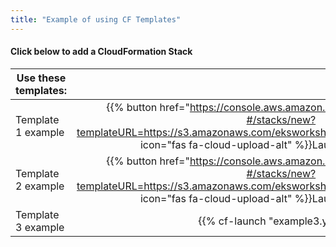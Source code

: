 ```yaml
---
title: "Example of using CF Templates"
---
```



#### Click below to add a CloudFormation Stack

| Use these templates: |  |  |
| ------ |:------:|:--------:| 
| Template 1 example |  {{% button href="https://console.aws.amazon.com/cloudformation/home?#/stacks/new?templateURL=https://s3.amazonaws.com/eksworkshop.com/templates/example1.yml" icon="fas fa-cloud-upload-alt" %}}Launch{{% /button %}} |  {{% button href="https://s3.amazonaws.com/eksworkshop.com/templates/example1.yml" icon="fas fa-download" %}}Download{{% /button %}} |
| Template 2 example |  {{% button href="https://console.aws.amazon.com/cloudformation/home?#/stacks/new?templateURL=https://s3.amazonaws.com/eksworkshop.com/templates/example2.yml" icon="fas fa-cloud-upload-alt" %}}Launch{{% /button %}} |  {{% button href="https://s3.amazonaws.com/eksworkshop.com/templates/example2.yml" icon="fas fa-download" %}}Download{{% /button %}} |
| Template 3 example |  {{% cf-launch "example3.yml" %}} | {{% cf-download "example3.yml" %}}  |






